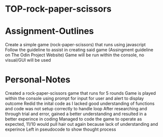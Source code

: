 # TOP-rock-paper-scissors

# Assignment-Outlines

Create a simple game (rock-paper-scissors) that runs using javascript
Follow the guideline to assist in creating said game (Assingment guideline on The Odin Project Website)
Game will be run within the console, no visual/GUI will be used

# Personal-Notes

Created a rock-paper-scissors game that runs for 5 rounds
Game is played within the console using prompt for input for user and alert to display outcome
Redid the inital code as I lacked good understanding of functions and code was not setup correctly to handle loop
After researching and through trial and error, gained a better understanding and resulted in a better experince in coding
Managed to code the game to operate as expected, 11/10 would pull hair out again because lack of understanding and experince
Left in pseudocode to show thought process